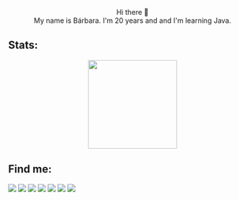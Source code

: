 <p align=center>
Hi there 👋 <br>
My name is Bárbara. I'm 20 years and and I'm learning Java.
</p>

<h2>Stats:</h2>

<div align=center>
  <img height="180em" src="https://github-readme-stats.vercel.app/api/top-langs/?username=ibabi&layout=compact&langs_count=7&theme=material-palenight"/>
</div>
  
<h2>Find me:</h2>

[<img src="https://img.shields.io/badge/LinkedIn-0077B5?style=for-the-badge&logo=linkedin&logoColor=white">](http://www.linkedin.com/in/ibabi)
[<img src="https://img.shields.io/badge/Instagram-E4405F?style=for-the-badge&logo=instagram&logoColor=white">](http://www.instagram.com/babi.exe)
[<img src="https://img.shields.io/badge/Spotify-1ED760?&style=for-the-badge&logo=spotify&logoColor=white">](https://open.spotify.com/user/31qpygtuu7kvc7le6n2dewyrt5tu?si=29e15ef344fe40ad)
[<img src="https://img.shields.io/badge/Codewars-B1361E?style=for-the-badge&logo=Codewars&logoColor=white">](https://www.codewars.com/users/ibabi)
[<img src="https://img.shields.io/badge/-Sololearn-3a464b?style=for-the-badge&logo=Sololearn&logoColor=white">](https://www.sololearn.com/profile/24431737)
[<img src="https://img.shields.io/badge/Codepen-000000?style=for-the-badge&logo=codepen&logoColor=white">](https://codepen.io/ibabi)
[<img src="https://img.shields.io/badge/Reddit-FF4500?style=for-the-badge&logo=reddit&logoColor=white">](https://www.reddit.com/user/aggretsuko25)
 
